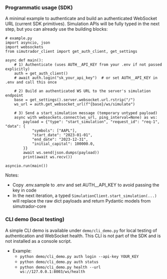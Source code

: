 ### Programmatic usage (SDK)

A minimal example to authenticate and build an authenticated WebSocket URL (current SDK primitives). Simulation APIs will be fully typed in the next step, but you can already use the building blocks:

```
# example.py
import asyncio, json
import websockets
from simutrador_client import get_auth_client, get_settings

async def main():
    # 1) Authenticate (uses AUTH__API_KEY from your .env if not passed explicitly)
    auth = get_auth_client()
    # await auth.login("sk_your_api_key")  # or set AUTH__API_KEY in .env and call this once

    # 2) Build an authenticated WS URL to the server's simulation endpoint
    base = get_settings().server.websocket.url.rstrip("/")
    ws_url = auth.get_websocket_url(f"{base}/ws/simulate")

    # 3) Send a start_simulation message (temporary untyped payload)
    async with websockets.connect(ws_url, ping_interval=None) as ws:
        payload = {"type": "start_simulation", "request_id": "req-1", "data": {
            "symbols": ["AAPL"],
            "start_date": "2023-01-01",
            "end_date": "2023-12-31",
            "initial_capital": 100000.0,
        }}
        await ws.send(json.dumps(payload))
        print(await ws.recv())

asyncio.run(main())
```

Notes:

*   Copy .env.sample to .env and set AUTH\_\_API\_KEY to avoid passing the key in code
*   In the next iteration, a typed `SimulationClient.start_simulation(...)` will replace the raw dict payloads and return Pydantic models from simutrador-core

### CLI demo (local testing)

A simple CLI demo is available under `demo/cli_demo.py` for local testing of authentication and WebSocket health. This CLI is not part of the SDK and is not installed as a console script.

- Example:
  - `python demo/cli_demo.py auth login --api-key YOUR_KEY`
  - `python demo/cli_demo.py auth status`
  - `python demo/cli_demo.py health --url ws://127.0.0.1:8003/ws/health`
